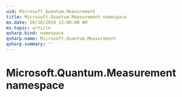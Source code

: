 ```yaml
---
uid: Microsoft.Quantum.Measurement
title: Microsoft.Quantum.Measurement namespace
ms.date: 10/16/2020 12:00:00 AM
ms.topic: article
qsharp.kind: namespace
qsharp.name: Microsoft.Quantum.Measurement
qsharp.summary: ''
---
```


# Microsoft.Quantum.Measurement namespace




